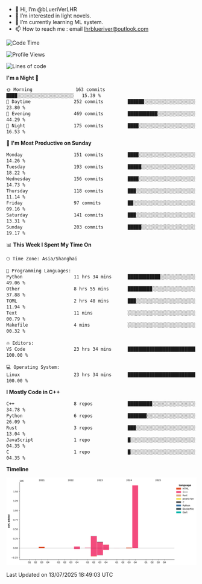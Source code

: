 - 👋 Hi, I’m @bLueriVerLHR
- 👀 I’m interested in light novels.
- 🌱 I’m currently learning ML system.
- 📫 How to reach me : email lhrblueriver@outlook.com

<!--START_SECTION:waka-->
![Code Time](http://img.shields.io/badge/Code%20Time-368%20hrs%2055%20mins-blue)

![Profile Views](http://img.shields.io/badge/Profile%20Views-0-blue)

![Lines of code](https://img.shields.io/badge/From%20Hello%20World%20I%27ve%20Written-2.3%20million%20lines%20of%20code-blue)

**I'm a Night 🦉** 

```text
🌞 Morning                163 commits         ████░░░░░░░░░░░░░░░░░░░░░   15.39 % 
🌆 Daytime                252 commits         ██████░░░░░░░░░░░░░░░░░░░   23.80 % 
🌃 Evening                469 commits         ███████████░░░░░░░░░░░░░░   44.29 % 
🌙 Night                  175 commits         ████░░░░░░░░░░░░░░░░░░░░░   16.53 % 
```
📅 **I'm Most Productive on Sunday** 

```text
Monday                   151 commits         ████░░░░░░░░░░░░░░░░░░░░░   14.26 % 
Tuesday                  193 commits         █████░░░░░░░░░░░░░░░░░░░░   18.22 % 
Wednesday                156 commits         ████░░░░░░░░░░░░░░░░░░░░░   14.73 % 
Thursday                 118 commits         ███░░░░░░░░░░░░░░░░░░░░░░   11.14 % 
Friday                   97 commits          ██░░░░░░░░░░░░░░░░░░░░░░░   09.16 % 
Saturday                 141 commits         ███░░░░░░░░░░░░░░░░░░░░░░   13.31 % 
Sunday                   203 commits         █████░░░░░░░░░░░░░░░░░░░░   19.17 % 
```


📊 **This Week I Spent My Time On** 

```text
🕑︎ Time Zone: Asia/Shanghai

💬 Programming Languages: 
Python                   11 hrs 34 mins      ████████████░░░░░░░░░░░░░   49.06 % 
Other                    8 hrs 55 mins       █████████░░░░░░░░░░░░░░░░   37.88 % 
TOML                     2 hrs 48 mins       ███░░░░░░░░░░░░░░░░░░░░░░   11.94 % 
Text                     11 mins             ░░░░░░░░░░░░░░░░░░░░░░░░░   00.79 % 
Makefile                 4 mins              ░░░░░░░░░░░░░░░░░░░░░░░░░   00.32 % 

🔥 Editors: 
VS Code                  23 hrs 34 mins      █████████████████████████   100.00 % 

💻 Operating System: 
Linux                    23 hrs 34 mins      █████████████████████████   100.00 % 
```

**I Mostly Code in C++** 

```text
C++                      8 repos             █████████░░░░░░░░░░░░░░░░   34.78 % 
Python                   6 repos             ███████░░░░░░░░░░░░░░░░░░   26.09 % 
Rust                     3 repos             ███░░░░░░░░░░░░░░░░░░░░░░   13.04 % 
JavaScript               1 repo              █░░░░░░░░░░░░░░░░░░░░░░░░   04.35 % 
C                        1 repo              █░░░░░░░░░░░░░░░░░░░░░░░░   04.35 % 
```



**Timeline**

![Lines of Code chart](https://raw.githubusercontent.com/bLueriVerLHR/bLueriVerLHR/main/assets/bar_graph.png)


 Last Updated on 13/07/2025 18:49:03 UTC
<!--END_SECTION:waka-->
